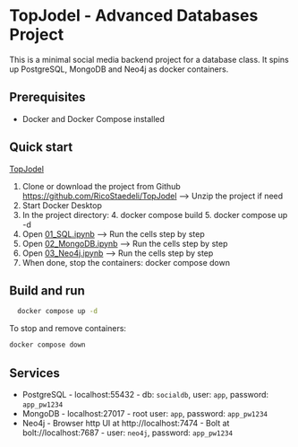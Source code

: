 # TopJodel - Advanced Databases Project

This is a minimal social media backend project for a database class. It spins up PostgreSQL, MongoDB and Neo4j as docker containers.

## Prerequisites

- Docker and Docker Compose installed

## Quick start
[TopJodel](https://github.com/RicoStaedeli/TopJodel)
1. Clone or download the project from Github https://github.com/RicoStaedeli/TopJodel --> Unzip the project if need
2. Start Docker Desktop
3. In the project directory:
   4. docker compose build 
   5. docker compose up -d
4. Open [01_SQL.ipynb](01_SQL.ipynb) --> Run the cells step by step
5. Open [02_MongoDB.ipynb](02_MongoDB.ipynb) --> Run the cells step by step
6. Open [03_Neo4j.ipynb](03_Neo4j.ipynb) --> Run the cells step by step
7. When done, stop the containers:
  docker compose down

## Build and run
```bash
  docker compose up -d
```

To stop and remove containers:
```bash
docker compose down
```

## Services

- PostgreSQL - localhost:55432 - db: `socialdb`, user: `app`, password: `app_pw1234`
- MongoDB - localhost:27017 - root user: `app`, password: `app_pw1234`
- Neo4j - Browser http UI at http://localhost:7474 - Bolt at bolt://localhost:7687 - user: `neo4j`, password: `app_pw1234`


